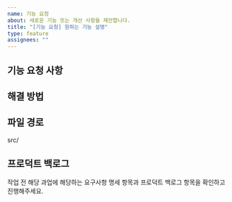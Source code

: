 ```yaml
---
name: 기능 요청
about: 새로운 기능 또는 개선 사항을 제안합니다.
title: "[기능 요청] 원하는 기능 설명"
type: feature
assignees: ""
---
```


## 기능 요청 사항

<!-- 어떤 기능을 추가하거나 개선하고 싶은지 설명해주세요. -->

## 해결 방법

<!-- 이 기능을 어떻게 구현할지에 대한 간단한 설명을 적어주세요. -->

## 파일 경로

src/

## 프로덕트 백로그

작업 전 해당 과업에 해당하는 요구사항 명세 항목과 프로덕트 백로그 항목을 확인하고 진행해주세요.
